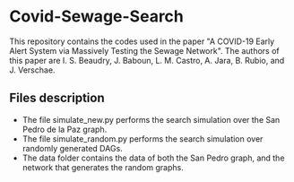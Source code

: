 # Covid-Sewage-Search

This repository contains the codes used in the paper "A COVID-19 Early Alert System via Massively Testing the Sewage Network". The authors of this paper are I. S. Beaudry, J. Baboun, L. M. Castro, A. Jara, B. Rubio, and J. Verschae.

## Files description

- The file simulate_new.py performs the search simulation over the San Pedro de la Paz graph.
- The file simulate_random.py performs the search simulation over randomly generated DAGs.
- The data folder contains the data of both the San Pedro graph, and the network that generates the random graphs.
